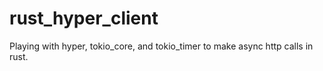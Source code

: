 # rust_hyper_client

Playing with hyper, tokio_core, and tokio_timer to make async http calls in rust.
